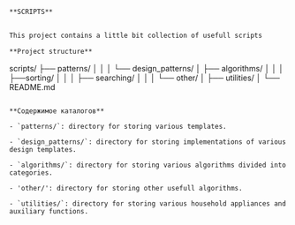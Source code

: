 ```markdown
**SCRIPTS**


This project contains a little bit collection of usefull scripts

**Project structure**

```
scripts/
├── patterns/
│   │
│   └── design_patterns/
│
├── algorithms/
│   │
│   ├──sorting/
│   │
│   ├── searching/
│   │
│   └── other/
│
├── utilities/
│
└── README.md
```

**Содержимое каталогов**

- `patterns/`: directory for storing various templates.

- `design_patterns/`: directory for storing implementations of various design templates.

- `algorithms/`: directory for storing various algorithms divided into categories.

- 'other/': directory for storing other usefull algorithms.

- `utilities/`: directory for storing various household appliances and auxiliary functions.

